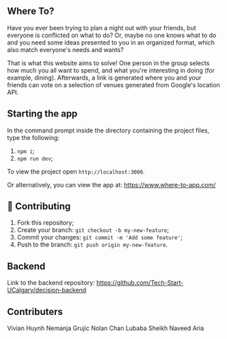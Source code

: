  ## Where To?
 
 Have you ever been trying to plan a night out with your friends, but everyone is conflicted
 on what to do? Or, maybe no one knows what to do and you need some ideas presented to you in
 an organized format, which also match everyone's needs and wants?
 
 That is what this website aims to solve! One person in the group selects how much you all want
 to spend, and what you're interesting in doing (for example, dining). Afterwards, a link 
 is generated where you and your friends can vote on a selection of venues generated from
 Google's location API.

 ## Starting the app 

In the command prompt inside the directory containing the project files, type the following:

1. `npm i`;
2. `npm run dev`;

To view the project open `http://localhost:3000`.

Or alternatively, you can view the app at: https://www.where-to-app.com/

## 🤝 Contributing

1. Fork this repository;
2. Create your branch: `git checkout -b my-new-feature`;
3. Commit your changes: `git commit -m 'Add some feature'`;
4. Push to the branch: `git push origin my-new-feature`.

## Backend

Link to the backend repository: https://github.com/Tech-Start-UCalgary/decision-backend

## Contributers
Vivian Huynh 
Nemanja Grujic 
Nolan Chan 
Lubaba Sheikh 
Naveed Aria 


